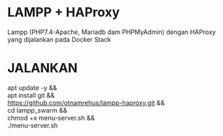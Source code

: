 # LAMPP + HAProxy
Lampp (PHP7.4-Apache, Mariadb dam PHPMyAdmin) dengan HAProxy yang dijalankan pada Docker Stack

# JALANKAN #
apt update -y && \
apt install git && \
https://github.com/otnamrehus/lampp-haproxy.git && \
cd lampp_swarm && \
chmod +x menu-server.sh && \
./menu-server.sh


